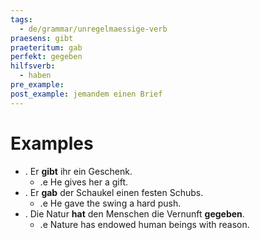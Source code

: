 ```yaml
---
tags:
  - de/grammar/unregelmaessige-verb
praesens: gibt
praeteritum: gab
perfekt: gegeben
hilfsverb:
  - haben
pre_example: 
post_example: jemandem einen Brief
---
```


# Examples
- . Er **gibt** ihr ein Geschenk.
	- .e He gives her a gift.
- . Er **gab** der Schaukel einen festen Schubs.
	- .e He gave the swing a hard push.
- . Die Natur **hat** den Menschen die Vernunft **gegeben**.
	- .e Nature has endowed human beings with reason.
